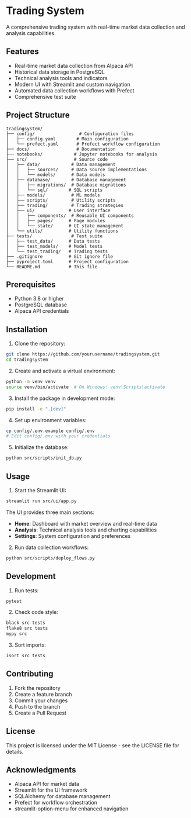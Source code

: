 # Trading System

A comprehensive trading system with real-time market data collection and analysis capabilities.

## Features

- Real-time market data collection from Alpaca API
- Historical data storage in PostgreSQL
- Technical analysis tools and indicators
- Modern UI with Streamlit and custom navigation
- Automated data collection workflows with Prefect
- Comprehensive test suite

## Project Structure

```
tradingsystem/
├── config/                 # Configuration files
│   ├── config.yaml        # Main configuration
│   └── prefect.yaml       # Prefect workflow configuration
├── docs/                  # Documentation
├── notebooks/            # Jupyter notebooks for analysis
├── src/                  # Source code
│   ├── data/            # Data management
│   │   ├── sources/     # Data source implementations
│   │   └── models/      # Data models
│   ├── database/        # Database management
│   │   ├── migrations/  # Database migrations
│   │   └── sql/        # SQL scripts
│   ├── models/          # ML models
│   ├── scripts/         # Utility scripts
│   ├── trading/         # Trading strategies
│   ├── ui/             # User interface
│   │   ├── components/  # Reusable UI components
│   │   ├── pages/      # Page modules
│   │   └── state/      # UI state management
│   └── utils/          # Utility functions
├── tests/               # Test suite
│   ├── test_data/      # Data tests
│   ├── test_models/    # Model tests
│   └── test_trading/   # Trading tests
├── .gitignore          # Git ignore file
├── pyproject.toml      # Project configuration
└── README.md           # This file
```

## Prerequisites

- Python 3.8 or higher
- PostgreSQL database
- Alpaca API credentials

## Installation

1. Clone the repository:
```bash
git clone https://github.com/yourusername/tradingsystem.git
cd tradingsystem
```

2. Create and activate a virtual environment:
```bash
python -m venv venv
source venv/bin/activate  # On Windows: venv\Scripts\activate
```

3. Install the package in development mode:
```bash
pip install -e ".[dev]"
```

4. Set up environment variables:
```bash
cp config/.env.example config/.env
# Edit config/.env with your credentials
```

5. Initialize the database:
```bash
python src/scripts/init_db.py
```

## Usage

1. Start the Streamlit UI:
```bash
streamlit run src/ui/app.py
```

The UI provides three main sections:
- **Home**: Dashboard with market overview and real-time data
- **Analysis**: Technical analysis tools and charting capabilities
- **Settings**: System configuration and preferences

2. Run data collection workflows:
```bash
python src/scripts/deploy_flows.py
```

## Development

1. Run tests:
```bash
pytest
```

2. Check code style:
```bash
black src tests
flake8 src tests
mypy src
```

3. Sort imports:
```bash
isort src tests
```

## Contributing

1. Fork the repository
2. Create a feature branch
3. Commit your changes
4. Push to the branch
5. Create a Pull Request

## License

This project is licensed under the MIT License - see the LICENSE file for details.

## Acknowledgments

- Alpaca API for market data
- Streamlit for the UI framework
- SQLAlchemy for database management
- Prefect for workflow orchestration
- streamlit-option-menu for enhanced navigation 